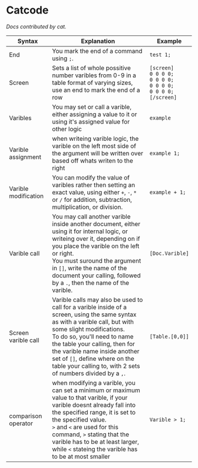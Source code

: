 # Catcode

*Docs contributed by cat.*

| Syntax | Explanation | Example |
| -------- | ------- | ------- |
| End     | You mark the end of a command using ```;```.| ```test 1;```|
| Screen  | Sets a list of whole possitive number varibles from 0-9 in a table format of varying sizes, use an end to mark the end of a row | ```[screen]```<br> ```0 0 0 0;```<br> ```0 0 0 0;```<br> ```0 0 0 0;```<br> ```0 0 0 0;```<br> ```[/screen]``` |
| Varibles| You may set or call a varible, either assigning a value to it or using it's assigned value for other logic | ```example```
| Varible assignment| when writeing varible logic, the varible on the left most side of the argument will be written over based off whats writen to the right| ```example 1;``` |
| Varible modification| You can modify the value of varibles rather then setting an exact value, using either ```+```, ```-```, ```*``` or ```/``` for addition, subtraction, multiplication, or division.| ```example + 1;```
| Varible call | You may call another varible inside another document, either using it for internal logic, or writeing over it, depending on if you place the varible on the left or right. <br> You must suround the argument in ```[]```, write the name of the document your calling, followed by a ```.```, then the name of the varible. | ```[Doc.Varible]```|
| Screen varible call | Varible calls may also be used to call for a varible inside of a screen, using the same syntax as with a varible call, but with some slight modifications. <br> To do so, you'll need to name the table your calling, then for the varible name inside another set of ```[]```, define where on the table your calling to, with 2 sets of numbers divided by a ```,```. | ```[Table.[0,0]]```|
| comparison operator| when modifying a varible, you can set a minimum or maximum value to that varible, if your varible doesnt already fall into the specified range, it is set to the specified value. <br> ``>`` and ``<`` are used for this command, ``>`` stating that the varible has to be at least larger, while ``<`` stateing the varible has to be at most smaller | ```Varible > 1;```
